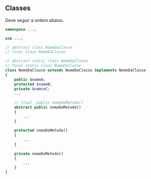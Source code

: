## Classes
Deve seguir a ordem abaixo.
```php
namespace ...;

use ...;

// abstract class NomeDaClasse
// final class NomeDaClasse

// abstract static class NomeDaClasse
// final static class NomeDaClasse
class NomeDaClasse extends NomeDaClasse implements NomeDaClasse
{
	public $nameA;
	protected $nameB;
	private $namceC;
	...
	
	// final  public nomeDoMetodo()
	abstract public nomeDoMetodo()
	{
		...
	}
	
	protected nomeDoMetodo()
	{
		...
	}
	
	private nomeDoMetodo()
	{
		...
	}
}
```
<!--stackedit_data:
eyJoaXN0b3J5IjpbMzQ2MzQzNDldfQ==
-->